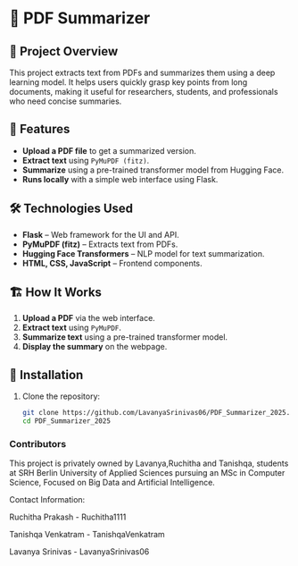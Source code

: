 # 📄 PDF Summarizer  

## 📌 Project Overview  
This project extracts text from PDFs and summarizes them using a deep learning model. It helps users quickly grasp key points from long documents, making it useful for researchers, students, and professionals who need concise summaries.  

## 🚀 Features  
- **Upload a PDF file** to get a summarized version.  
- **Extract text** using `PyMuPDF (fitz)`.  
- **Summarize** using a pre-trained transformer model from Hugging Face.  
- **Runs locally** with a simple web interface using Flask.  

## 🛠️ Technologies Used  
- **Flask** – Web framework for the UI and API.  
- **PyMuPDF (fitz)** – Extracts text from PDFs.  
- **Hugging Face Transformers** – NLP model for text summarization.  
- **HTML, CSS, JavaScript** – Frontend components.  

## 🏗️ How It Works  
1. **Upload a PDF** via the web interface.  
2. **Extract text** using `PyMuPDF`.  
3. **Summarize text** using a pre-trained transformer model.  
4. **Display the summary** on the webpage.  

## 🔧 Installation  

1. Clone the repository:  
   ```bash
   git clone https://github.com/LavanyaSrinivas06/PDF_Summarizer_2025.git
   cd PDF_Summarizer_2025

### Contributors

This project is privately owned by Lavanya,Ruchitha and Tanishqa, students at SRH Berlin University of Applied Sciences pursuing an MSc in Computer Science, Focused on Big Data and Artificial Intelligence.

Contact Information:

Ruchitha Prakash - Ruchitha1111

Tanishqa Venkatram - TanishqaVenkatram

Lavanya Srinivas - LavanyaSrinivas06

